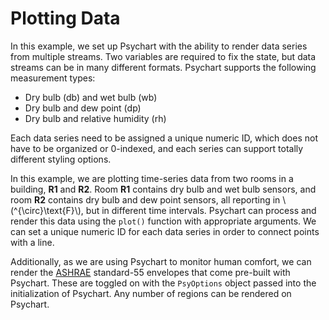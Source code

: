 # Plotting Data

In this example, we set up Psychart with the ability to render data series from multiple streams. Two variables are required to fix the state, but data streams can be in many different formats. Psychart supports the following measurement types:

- Dry bulb (db) and wet bulb (wb)
- Dry bulb and dew point (dp)
- Dry bulb and relative humidity (rh)

Each data series need to be assigned a unique numeric ID, which does not have to be organized or 0-indexed, and each series can support totally different styling options.

In this example, we are plotting time-series data from two rooms in a building, **R1** and **R2**. Room **R1** contains dry bulb and wet bulb sensors, and room **R2** contains dry bulb and dew point sensors, all reporting in \\\(^{\circ}\text{F}\\\), but in different time intervals. Psychart can process and render this data using the `plot()` function with appropriate arguments. We can set a unique numeric ID for each data series in order to connect points with a line.

Additionally, as we are using Psychart to monitor human comfort, we can render the [ASHRAE](https://www.ashrae.org/) standard-55 envelopes that come pre-built with Psychart. These are toggled on with the `PsyOptions` object passed into the initialization of Psychart. Any number of regions can be rendered on Psychart.